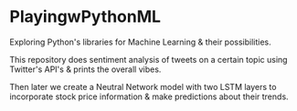 # PlayingwPythonML

Exploring Python's libraries for Machine Learning & their possibilities.

This repository does sentiment analysis of tweets on a certain topic using Twitter's API's & prints the overall vibes.

Then later we create a Neutral Network model with two LSTM layers to incorporate stock price information & make predictions about their trends.
